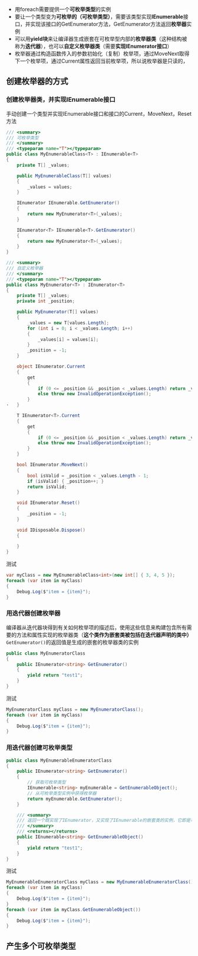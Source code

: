 - 用foreach需要提供一个**可枚举类型**的实例
- 要让一个类型变为**可枚举的（可枚举类型）**，需要该类型实现**IEnumerable**接口，并实现该接口的GetEnumerator方法，GetEnumerator方法返回**枚举器**实例
- 可以用**yield块**来让编译器生成嵌套在可枚举型内部的**枚举器类**（这种结构被称为**迭代器**），也可以**自定义枚举器类**（需要**实现IEnumerator接口**）
- 枚举器通过构造函数传入的参数初始化（复制）枚举项，通过MoveNext取得下一个枚举项，通过Current属性返回当前枚举项，所以说枚举器是只读的，

## 创建枚举器的方式

### 创建枚举器类，并实现IEnumerable接口

手动创建一个类型并实现IEnumerable接口和接口的Current，MoveNext，Reset方法
```csharp
/// <summary>
/// 可枚举类型
/// </summary>
/// <typeparam name="T"></typeparam>
public class MyEnumerableClass<T> : IEnumerable<T>
{
	private T[] _values;

    public MyEnumerableClass(T[] values)
    {
        _values = values;
	}

    IEnumerator IEnumerable.GetEnumerator()
    {
        return new MyEnumerator<T>(_values);
	}

    IEnumerator<T> IEnumerable<T>.GetEnumerator()
    {
        return new MyEnumerator<T>(_values);
    }
}

/// <summary>
/// 自定义枚举器
/// </summary>
/// <typeparam name="T"></typeparam>
public class MyEnumerator<T> : IEnumerator<T>
{
    private T[] _values;
	private int _position;

    public MyEnumerator(T[] values)
    {
        _values = new T[values.Length];
        for (int i = 0; i < _values.Length; i++)
        {
            _values[i] = values[i];
        }
        _position = -1;
	}

    object IEnumerator.Current
    {
        get
        {
            if (0 <= _position && _position < _values.Length) return _values[_position];
            else throw new InvalidOperationException();
        }
·	}

    T IEnumerator<T>.Current
    {
        get
        {
            if (0 <= _position && _position < _values.Length) return _values[_position];
            else throw new InvalidOperationException();
        }
	}

    bool IEnumerator.MoveNext()
    {
        bool isValid = _position < _values.Length - 1;
        if (isValid) { _position++; }
        return isValid;
	}

    void IEnumerator.Reset()
    {
        _position = -1;
	}

    void IDisposable.Dispose()
    {
        
    }
}
```


测试
```csharp
var myClass = new MyEnumerableClass<int>(new int[] { 3, 4, 5 });
foreach (var item in myClass)
{
    Debug.Log($"item = {item}");
}
```

### 用迭代器创建枚举器

编译器从迭代器块得到有关如何枚举项的描述后，使用这些信息来构建包含所有需要的方法和属性实现的枚举器类（**这个类作为嵌套类被包括在迭代器声明的类中）**
```GetEnumerator()```的返回值是生成的嵌套的枚举器类的实例

```csharp
public class MyEnumeratorClass
{
    public IEnumerator<string> GetEnumerator()
    {
    	yield return "test1";
    }
}
```

测试

```csharp
MyEnumeratorClass myClass = new MyEnumeratorClass();
foreach (var item in myClass)
{
    Debug.Log($"item = {item}");
}
```

### 用迭代器创建可枚举类型

```csharp
public class MyEnumerableEnumeratorClass
{
    public IEnumerator<string> GetEnumerator()
    {
        // 获取可枚举类型
        IEnumerable<string> myEnumerable = GetEnumerableObject();
        // 从可枚举类型实例中获得枚举器
        return myEnumerable.GetEnumerator();
	}

    /// <summary>
    /// 返回一个既实现了IEnumerator，又实现了IEnumerable的嵌套类的实例，它即是可枚举类型（可以被foreach，注意这段代码中没有任何class实现了IEnumerable），也是枚举器（为可枚举类型提供如何枚举的描述）
    /// </summary>
    /// <returns></returns>
    public IEnumerable<string> GetEnumerableObject()
    {
        yield return "test1";
    }
}
```
测试
```c#
MyEnumerableEnumeratorClass myClass = new MyEnumerableEnumeratorClass();
foreach (var item in myClass)
{
    Debug.Log($"item = {item}");
}
foreach (var item in myClass.GetEnumerableObject())
{
    Debug.Log($"item = {item}");
}
```

## 产生多个可枚举类型





